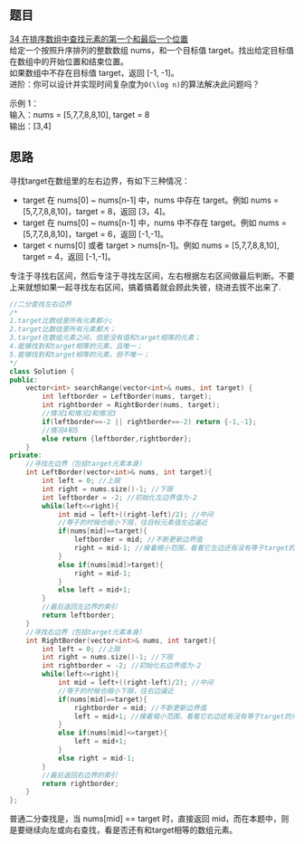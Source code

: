## 题目
[34 在排序数组中查找元素的第一个和最后一个位置](https://leetcode-cn.com/problems/find-first-and-last-position-of-element-in-sorted-array/)<br />给定一个按照升序排列的整数数组 nums，和一个目标值 target。找出给定目标值在数组中的开始位置和结束位置。<br />如果数组中不存在目标值 target，返回 [-1, -1]。<br />进阶：你可以设计并实现时间复杂度为`O(\log n)`的算法解决此问题吗？

示例 1：<br />输入：nums = [5,7,7,8,8,10], target = 8<br />输出：[3,4]

## 思路
寻找target在数组里的左右边界，有如下三种情况：

- target 在 nums[0] ~ nums[n-1] 中，nums 中存在 target。例如 nums = [5,7,7,8,8,10]，target = 8，返回 [3，4]。
- target 在 nums[0] ~ nums[n-1] 中，nums 中不存在 target。例如 nums = [5,7,7,8,8,10]，target = 6，返回 [-1,-1]。
- target < nums[0] 或者 target > nums[n-1]。例如 nums = [5,7,7,8,8,10], target = 4，返回 [-1,-1]。

专注于寻找右区间，然后专注于寻找左区间，左右根据左右区间做最后判断。不要上来就想如果一起寻找左右区间，搞着搞着就会顾此失彼，绕进去拔不出来了.
```cpp
//二分查找左右边界
/*
1.target比数组里所有元素都小;
2.target比数组里所有元素都大；
3.target在数组元素之间，但是没有值和target相等的元素；
4.能够找到和target相等的元素，且唯一；
5.能够找到和target相等的元素，但不唯一；
*/
class Solution {
public:
    vector<int> searchRange(vector<int>& nums, int target) {
        int leftborder = LeftBorder(nums, target);
        int rightborder = RightBorder(nums, target);
        //情况1和情况2和情况3
        if(leftborder==-2 || rightborder==-2) return {-1,-1};
        //情况4和5
        else return {leftborder,rightborder};
    }
private:
    //寻找左边界（包括target元素本身）
    int LeftBorder(vector<int>& nums, int target){
        int left = 0; //上限
        int right = nums.size()-1; //下限
        int leftborder = -2; //初始化左边界值为-2
        while(left<=right){
            int mid = left+((right-left)/2); //中间
            //等于的时候也缩小下限，往目标元素值左边逼近
            if(nums[mid]==target){
                leftborder = mid; //不断更新边界值
                right = mid-1; //接着缩小范围，看看它左边还有没有等于target的元素
            }
            else if(nums[mid]>target){
                right = mid-1;
            }
            else left = mid+1;
        }
        //最后返回左边界的索引
        return leftborder;
    }
    //寻找右边界（包括target元素本身）
    int RightBorder(vector<int>& nums, int target){
        int left = 0; //上限
        int right = nums.size()-1; //下限
        int rightborder = -2; //初始化右边界值为-2
        while(left<=right){
            int mid = left+((right-left)/2); //中间
            //等于的时候也缩小下限，往右边逼近
            if(nums[mid]==target){
                rightborder = mid; //不断更新边界值
                left = mid+1; //接着缩小范围，看看它右边还有没有等于target的元素
            }
            else if(nums[mid]<=target){
                left = mid+1;
            }
            else right = mid-1;
        }
        //最后返回右边界的索引
        return rightborder;
    }
};
```

普通二分查找是，当 nums[mid] == target 时，直接返回 mid，而在本题中，则是要继续向左或向右查找，看是否还有和target相等的数组元素。
